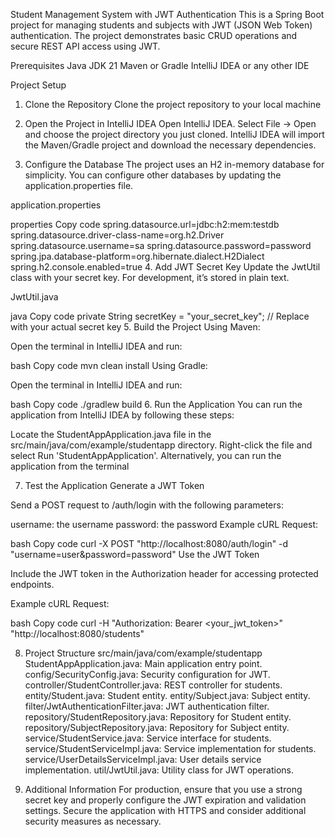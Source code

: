 Student Management System with JWT Authentication
This is a Spring Boot project for managing students and subjects with JWT (JSON Web Token) authentication. The project demonstrates basic CRUD operations and secure REST API access using JWT.

Prerequisites
Java JDK 21
Maven or Gradle
IntelliJ IDEA or any other IDE

Project Setup
1. Clone the Repository
   Clone the project repository to your local machine


2. Open the Project in IntelliJ IDEA
   Open IntelliJ IDEA.
   Select File -> Open and choose the project directory you just cloned.
   IntelliJ IDEA will import the Maven/Gradle project and download the necessary dependencies.
3. Configure the Database
   The project uses an H2 in-memory database for simplicity. You can configure other databases by updating the application.properties file.

application.properties

properties
Copy code
spring.datasource.url=jdbc:h2:mem:testdb
spring.datasource.driver-class-name=org.h2.Driver
spring.datasource.username=sa
spring.datasource.password=password
spring.jpa.database-platform=org.hibernate.dialect.H2Dialect
spring.h2.console.enabled=true
4. Add JWT Secret Key
   Update the JwtUtil class with your secret key. For development, it’s stored in plain text.

JwtUtil.java

java
Copy code
private String secretKey = "your_secret_key"; // Replace with your actual secret key
5. Build the Project
   Using Maven:

Open the terminal in IntelliJ IDEA and run:

bash
Copy code
mvn clean install
Using Gradle:

Open the terminal in IntelliJ IDEA and run:

bash
Copy code
./gradlew build
6. Run the Application
   You can run the application from IntelliJ IDEA by following these steps:

Locate the StudentAppApplication.java file in the src/main/java/com/example/studentapp directory.
Right-click the file and select Run 'StudentAppApplication'.
Alternatively, you can run the application from the terminal


7. Test the Application
   Generate a JWT Token

Send a POST request to /auth/login with the following parameters:

username: the username
password: the password
Example cURL Request:

bash
Copy code
curl -X POST "http://localhost:8080/auth/login" -d "username=user&password=password"
Use the JWT Token

Include the JWT token in the Authorization header for accessing protected endpoints.

Example cURL Request:

bash
Copy code
curl -H "Authorization: Bearer <your_jwt_token>" "http://localhost:8080/students"

8. Project Structure
   src/main/java/com/example/studentapp
   StudentAppApplication.java: Main application entry point.
   config/SecurityConfig.java: Security configuration for JWT.
   controller/StudentController.java: REST controller for students.
   entity/Student.java: Student entity.
   entity/Subject.java: Subject entity.
   filter/JwtAuthenticationFilter.java: JWT authentication filter.
   repository/StudentRepository.java: Repository for Student entity.
   repository/SubjectRepository.java: Repository for Subject entity.
   service/StudentService.java: Service interface for students.
   service/StudentServiceImpl.java: Service implementation for students.
   service/UserDetailsServiceImpl.java: User details service implementation.
   util/JwtUtil.java: Utility class for JWT operations.


9. Additional Information
    For production, ensure that you use a strong secret key and properly configure the JWT expiration and validation settings.
    Secure the application with HTTPS and consider additional security measures as necessary.